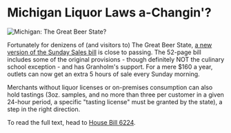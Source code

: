 Michigan Liquor Laws a-Changin'?
================================

![Michigan: The Great Beer State?](http://www.yeastboundanddown.com/wp-content/uploads/2010/11/IMG_1378-300x200.jpg "The Great Beer State")

Fortunately for denizens of (and visitors to) The Great Beer State, [a new version of the Sunday Sales bill](http://abcnews.go.com/Business/wireStory?id=12112537) is close to passing. The 52-page bill includes some of the original provisions - though definitely NOT the culinary school exception - and has Granholm's support. For a mere $160 a year, outlets can now get an extra 5 hours of sale every Sunday morning.

Merchants without liquor licenses or on-premises consumption can also hold tastings (3oz. samples, and no more than three per customer in a given 24-hour period, a specific "tasting license" must be granted by the state), a step in the right direction.

To read the full text, head to [House Bill 6224](http://www.legislature.mi.gov/(S(jlbv2delavbfciabppsripr4))/mileg.aspx?page=GetObject&objectname=2010-HB-6224).